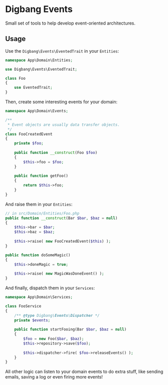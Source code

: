 # Digbang Events
Small set of tools to help develop event-oriented architectures.

## Usage
Use the `Digbang\Events\EventedTrait` in your `Entities`:

```php
namespace App\Domain\Entities;

use Digbang\Events\EventedTrait;

class Foo
{
    use EventedTrait;
}
```

Then, create some interesting events for your domain:

```php
namespace App\Domain\Events;

/**
 * Event objects are usually data transfer objects.
 */
class FooCreatedEvent
{
    private $foo;
    
    public function __construct(Foo $foo)
    {
        $this->foo = $foo;
    }
    
    public function getFoo()
    {
        return $this->foo;
    }
}
```


And raise them in your `Entities`:

```php
// in src/Domain/Entities/Foo.php
public function __construct(Bar $bar, $baz = null)
{
    $this->bar = $bar;
    $this->baz = $baz;
    
    $this->raise( new FooCreatedEvent($this) );
}

public function doSomeMagic()
{
    $this->doneMagic = true;
    
    $this->raise( new MagicWasDoneEvent() );
}
```

And finally, dispatch them in your `Services`:

```php 
namespace App\Domain\Services;

class FooService
{
    /** @type Digbang\Events\Dispatcher */
    private $events;
    
    public function startFooing(Bar $bar, $baz = null)
    {
        $foo = new Foo($bar, $baz);
        $this->repository->save($foo);
        
        $this->dispatcher->fire( $foo->releaseEvents() );
    }
}
```

All other logic can listen to your domain events to do extra stuff, like sending emails, saving a log
or even firing more events!